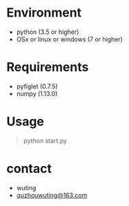 # Environment
+ python (3.5 or higher)
+ OSx or linux or windows (7 or higher)

# Requirements
+ pyfiglet (0.7.5)
+ numpy (1.13.0)

# Usage
> python start.py

# contact
+ wuting
+ quzhouwuting@163.com
